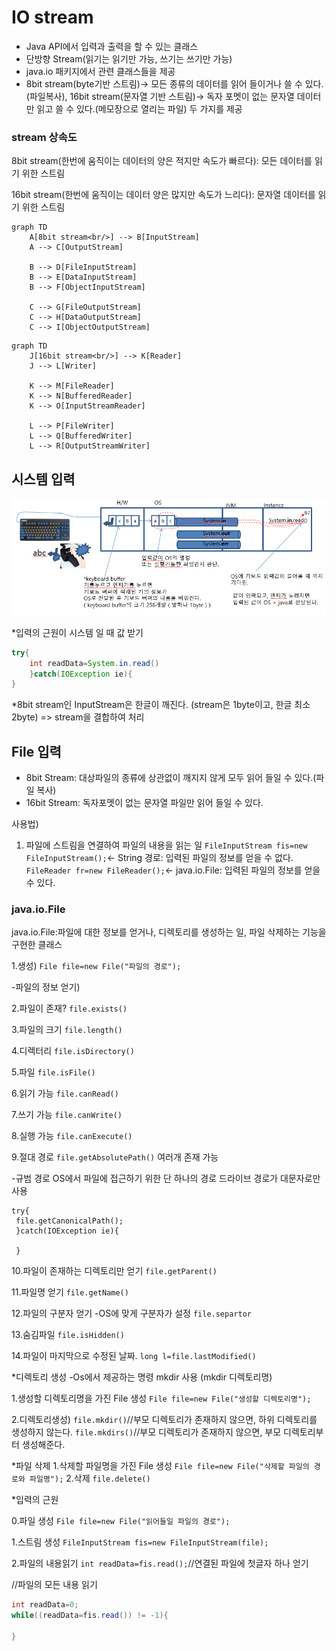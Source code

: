 # IO stream
- Java API에서 입력과 출력을 할 수 있는 클래스
- 단방향 Stream(읽기는 읽기만 가능, 쓰기는 쓰기만 가능)
- java.io 패키지에서 관련 클래스들을 제공
- 8bit stream(byte기반 스트림)-> 모든 종류의 데이터를 읽어 들이거나 쓸 수 있다.(파일복사), 
16bit stream(문자열 기반 스트림)-> 독자 포멧이 없는 문자열 데이터만 읽고 쓸 수 있다.(메모장으로 열리는 파일) 두 가지를 제공

### stream 상속도

8bit stream(한번에 움직이는 데이터의 양은 적지만 속도가 빠르다): 모든 데이터를 읽기 위한 스트림

16bit stream(한번에 움직이는 데이터 양은 많지만 속도가 느리다): 문자열 데이터를 읽기 위한 스트림


```mermaid
graph TD
    A[8bit stream<br/>] --> B[InputStream]
    A --> C[OutputStream]

    B --> D[FileInputStream]
    B --> E[DataInputStream]
    B --> F[ObjectInputStream]

    C --> G[FileOutputStream]
    C --> H[DataOutputStream]
    C --> I[ObjectOutputStream]
```

```mermaid
graph TD
    J[16bit stream<br/>] --> K[Reader]
    J --> L[Writer]

    K --> M[FileReader]
    K --> N[BufferedReader]
    K --> O[InputStreamReader]

    L --> P[FileWriter]
    L --> Q[BufferedWriter]
    L --> R[OutputStreamWriter]
```

## 시스템 입력
![시스템 입력 다이어그램](images/system_Input.PNG)

*입력의 근원이 시스템 일 때 값 받기
```java
try{
	int readData=System.in.read()
	}catch(IOException ie){
}
```
*8bit stream인 InputStream은 한글이 깨진다.
(stream은 1byte이고, 한글 최소 2byte) => stream을 결합하여 처리 

## File 입력
- 8bit Stream: 대상파일의 종류에 상관없이 깨지지 않게 모두 읽어 들일 수 있다.(파일 복사)
- 16bit Stream: 독자포멧이 없는 문자열 파일만 읽어 들일 수 있다.

사용법)
1. 파일에 스트림을 연결하여 파일의 내용을 읽는 일
``FileInputStream fis=new FileInputStream();``<- String 경로: 입력된 파일의 정보를 얻을 수 없다.
``FileReader fr=new FileReader();``<- java.io.File: 입력된 파일의 정보를 얻을 수 있다.

### java.io.File
java.io.File:파일에 대한 정보를 얻거나, 디렉토리를 생성하는 일, 파일 삭제하는 기능을 구현한 클래스

1.생성)
``File file=new File("파일의 경로");``

-파일의 정보 얻기)

2.파일이 존재?
``file.exists()``

3.파일의 크기
``file.length()``

4.디렉터리
``file.isDirectory()``

5.파일
``file.isFile()``

6.읽기 가능
``file.canRead()``

7.쓰기 가능
``file.canWrite()``

8.실행 가능
``file.canExecute()``

9.절대 경로
``file.getAbsolutePath()`` 여러개 존재 가능

-규범 경로
OS에서 파일에 접근하기 위한 단 하나의 경로
드라이브 경로가 대문자로만 사용

```
try{
 file.getCanonicalPath();
 }catch(IOException ie){
 
 }
```

10.파일이 존재하는 디렉토리만 얻기
``file.getParent()``

11.파일명 얻기
``file.getName()``

12.파일의 구분자 얻기
-OS에 맞게 구분자가 설정
``file.separtor``

13.숨김파일
``file.isHidden()``

14.파일이 마지막으로 수정된 날짜.
``long l=file.lastModified()``

*디렉토리 생성
-Os에서 제공하는 명령 mkdir 사용 (mkdir 디렉토리명)

1.생성할 디렉토리명을 가진 File 생성
``File file=new File("생성할 디렉토리명");``

2.디렉토리생성)
``file.mkdir()``//부모 디렉토리가 존재하지 않으면, 하위 디렉토리를 생성하지 않는다.
``file.mkdirs()``//부모 디렉토리가 존재하지 않으면, 부모 디렉토리부터 생성해준다.

*파일 삭제
1.삭제할 파일명을 가진 File 생성
``File file=new File("삭제할 파일의 경로와 파일명");``
2.삭제
``file.delete()``

*입력의 근원

0.파일 생성
``File file=new File("읽어들일 파일의 경로");``

1.스트림 생성
``FileInputStream fis=new FileInputStream(file);``

2.파일의 내용읽기
``int readData=fis.read();``//연결된 파일에 첫글자 하나 얻기

//파일의 모든 내용 읽기
```java
int readData=0;
while((readData=fis.read()) != -1){

}
```